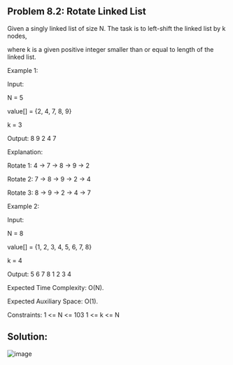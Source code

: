 <h2>Problem 8.2: Rotate Linked List</h2>

Given a singly linked list of size N. The task is to left-shift the linked list by k nodes,

where k is a given positive integer smaller than or equal to length of the linked list.

Example 1:

Input:

N = 5

value[] = {2, 4, 7, 8, 9}

k = 3

Output: 8 9 2 4 7

Explanation:

Rotate 1: 4 -> 7 -> 8 -> 9 -> 2

Rotate 2: 7 -> 8 -> 9 -> 2 -> 4

Rotate 3: 8 -> 9 -> 2 -> 4 -> 7

Example 2:

Input:

N = 8

value[] = {1, 2, 3, 4, 5, 6, 7, 8}

k = 4

Output: 5 6 7 8 1 2 3 4

Expected Time Complexity: O(N). 

Expected Auxiliary Space: O(1).

Constraints: 1 <= N <= 103 1 <= k <= N

<h2>Solution:</h2>

![image](https://user-images.githubusercontent.com/46132450/225247963-94eff4d8-a9a2-45a4-889d-15ce15ea0249.png)
